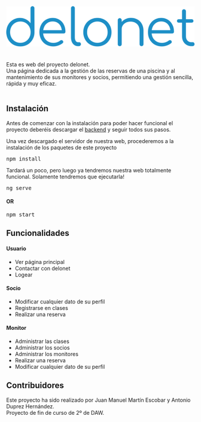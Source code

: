 ## <img src="./src/assets/deloSVGblue.svg">

<br/>
Esta es web del proyecto delonet.
<br/>
Una página dedicada a la gestión de las reservas de una piscina y al mantenimiento de sus monitores y socios, permitiendo una gestión sencilla, rápida y muy eficaz.
<br/><br/>

## Instalación

Antes de comenzar con la instalación para poder hacer funcional el proyecto deberéis descargar el <a href="https://github.com/AntonioDuprez/delonetServer">backend</a> y seguir todos sus pasos. 

Una vez descargado el servidor de nuestra web, procederemos a la instalación de los paquetes de este proyecto

<pre>npm install</pre>

Tardará un poco, pero luego ya tendremos nuestra web totalmente funcional. Solamente tendremos que ejecutarla!

<pre>ng serve</pre>

#### OR

<pre>npm start</pre>

## Funcionalidades

#### Usuario

- Ver página principal
- Contactar con delonet
- Logear

#### Socio

- Modificar cualquier dato de su perfil
- Registrarse en clases
- Realizar una reserva

#### Monitor

- Administrar las clases
- Administrar los socios
- Administrar los monitores
- Realizar una reserva
- Modificar cualquier dato de su perfil

## Contribuidores
Este proyecto ha sido realizado por Juan Manuel Martín Escobar y Antonio Duprez Hernández. <br>
Proyecto de fin de curso de 2º de DAW.
